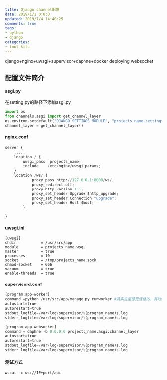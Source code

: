 ```yaml
---
title: Django channel配置
date: 2019/1/1 0:0:0
updated: 2019/7/4 14:40:25
comments: true
tags:
- python
- django
categories:
- tool kits
---
```


django+nginx+uwsgi+supervisor+daphne+docker deploying websocket

## 配置文件简介

#### asgi.py

在setting.py的路径下添加asgi.py

```python
import os
from channels.asgi import get_channel_layer
os.environ.setdefault("DJANGO_SETTINGS_MODULE", "projects_name.settings")
channel_layer = get_channel_layer()
```

#### nginx.conf

```python
server {
    .....
    location / {
        uwsgi_pass  projects_name;
        include    /etc/nginx/uwsgi_params; 
    }
    location /ws/ {
            proxy_pass http://127.0.0.1:8000/ws/;
            proxy_redirect off;
            proxy_http_version 1.1;
            proxy_set_header Upgrade $http_upgrade;
            proxy_set_header Connection "upgrade";
            proxy_set_header Host $host;
        }

}
```

#### uwsgi.ini

```
[uwsgi]
chdir           = /usr/src/app 
module          = projects_name.wsgi
master          = true
processes       = 10
socket          = /tmp/projects_name.sock
chmod-socket    = 666
vacuum          = true
enable-threads  = true
```

#### supervisord.conf

```python
[program:app-worker]
command =python /usr/src/app/manage.py runworker #其实这里感觉怪怪的，有时候查查是否有更好的解决方法
autostart=true
autorestart=true
stdout_logfile=/var/log/supervisor/%(program_name)s.log
stderr_logfile=/var/log/supervisor/%(program_name)s.log

[program:app-websocket]
command = daphne -b 0.0.0.0 projects_name.asgi:channel_layer
autostart=true
autorestart=true
stdout_logfile=/var/log/supervisor/%(program_name)s.log
stderr_logfile=/var/log/supervisor/%(program_name)s.log
```

#### 测试方式

```
wscat -c ws://IP+port/api
```




